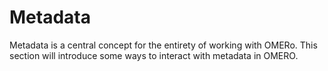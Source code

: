 # Metadata

Metadata is a central concept for the entirety of working with OMERo. This section will introduce some ways to interact with metadata in OMERO.